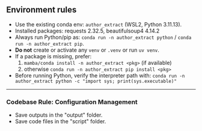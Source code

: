 ## Environment rules
- Use the existing conda env: `author_extract` (WSL2, Python 3.11.13).
- Installed packages: requests 2.32.5, beautifulsoup4 4.14.2
- Always run Python/pip as: `conda run -n author_extract python` / `conda run -n author_extract pip`.
- **Do not** create or activate any `venv` or `.venv` or run `uv venv`.
- If a package is missing, prefer:
  1) `mamba/conda install -n author_extract <pkg>` (if available)
  2) otherwise `conda run -n author_extract pip install <pkg>`
- Before running Python, verify the interpreter path with:
  `conda run -n author_extract python -c "import sys; print(sys.executable)"`

---

### **Codebase Rule: Configuration Management**

- Save outputs in the "output" folder.
- Save code files in the "script" folder.
 
